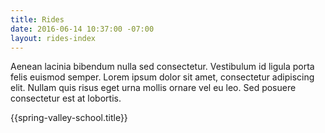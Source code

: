 ```yaml
---
title: Rides
date: 2016-06-14 10:37:00 -07:00
layout: rides-index
---
```


Aenean lacinia bibendum nulla sed consectetur. Vestibulum id ligula porta felis euismod semper. Lorem ipsum dolor sit amet, consectetur adipiscing elit. Nullam quis risus eget urna mollis ornare vel eu leo. Sed posuere consectetur est at lobortis.

{{spring-valley-school.title}}